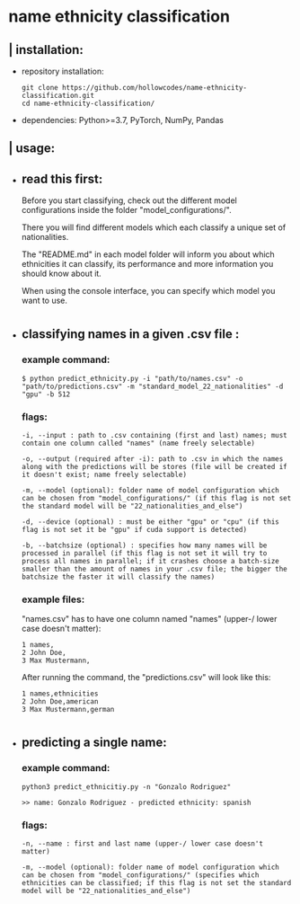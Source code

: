# name ethnicity classification

## | installation:

- repository installation:
    ```
    git clone https://github.com/hollowcodes/name-ethnicity-classification.git
    cd name-ethnicity-classification/
    ```
- dependencies: Python>=3.7, PyTorch, NumPy, Pandas

## | usage:

 - ## read this first:

    Before you start classifying, check out the different model configurations inside the folder "model_configurations/".

    There you will find different models which each classify a unique set of nationalities.

    The "README.md" in each model folder will inform you about which ethnicities it can classify, its performance and more information you should know about it.

    When using the console interface, you can specify which model you want to use.

#

 - ## classifying names in a given .csv file :

    ### example command:
    ```
    $ python predict_ethnicity.py -i "path/to/names.csv" -o "path/to/predictions.csv" -m "standard_model_22_nationalities" -d "gpu" -b 512
    ```
    
    ### flags:
    ```
    -i, --input : path to .csv containing (first and last) names; must contain one column called "names" (name freely selectable)

    -o, --output (required after -i): path to .csv in which the names along with the predictions will be stores (file will be created if it doesn't exist; name freely selectable)

    -m, --model (optional): folder name of model configuration which can be chosen from "model_configurations/" (if this flag is not set the standard model will be "22_nationalities_and_else")

    -d, --device (optional) : must be either "gpu" or "cpu" (if this flag is not set it be "gpu" if cuda support is detected)

    -b, --batchsize (optional) : specifies how many names will be processed in parallel (if this flag is not set it will try to process all names in parallel; if it crashes choose a batch-size smaller than the amount of names in your .csv file; the bigger the batchsize the faster it will classify the names)

    ```

    ### example files:
    "names.csv" has to have one column named "names" (upper-/ lower case doesn't matter):
    ```csv
    1 names,
    2 John Doe,
    3 Max Mustermann,
    ```

    After running the command, the "predictions.csv" will look like this:
    ```csv
    1 names,ethnicities
    2 John Doe,american
    3 Max Mustermann,german
    ```

#

 - ## predicting a single name:

    ### example command:
    ```
    python3 predict_ethnicitiy.py -n "Gonzalo Rodriguez"

    >> name: Gonzalo Rodriguez - predicted ethnicity: spanish
    ```

    ### flags:
    ```
    -n, --name : first and last name (upper-/ lower case doesn't matter)
    
    -m, --model (optional): folder name of model configuration which can be chosen from "model_configurations/" (specifies which ethnicities can be classified; if this flag is not set the standard model will be "22_nationalities_and_else")
    ```

#

<br><br/>
